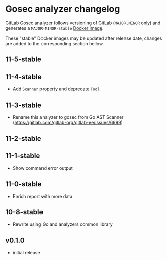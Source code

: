 # Gosec analyzer changelog

GitLab Gosec analyzer follows versioning of GitLab (`MAJOR.MINOR` only) and generates a `MAJOR-MINOR-stable` [Docker image](https://gitlab.com/gitlab-org/security-products/analyzers/gosec/container_registry).

These "stable" Docker images may be updated after release date, changes are added to the corresponding section bellow.

## 11-5-stable

## 11-4-stable
- Add `Scanner` property and deprecate `Tool`

## 11-3-stable
- Rename this analyzer to gosec from Go AST Scanner (https://gitlab.com/gitlab-org/gitlab-ee/issues/6999)

## 11-2-stable

## 11-1-stable
- Show command error output

## 11-0-stable
- Enrich report with more data

## 10-8-stable
- Rewrite using Go and analyzers common library

## v0.1.0
- initial release
